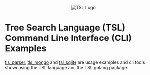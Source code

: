 

<p align="center">
  <img src="https://raw.githubusercontent.com/yaacov/tsl/master/img/search-248.png" alt="TSL Logo">
</p>

# Tree Search Language (TSL) Command Line Interface (CLI) Examples

[tls_parser](/cmd/tsl_parser), [tls_mongo](/cmd/tsl_mongo) and [tsl_sqlite](/cmd/tsl_sqlite) are usage examples and cli tools showcasing the TSL language and the TSL golang package.
